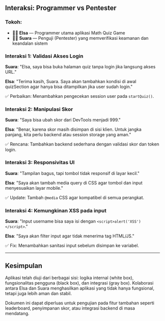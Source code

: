 ## Interaksi: Programmer vs Pentester

### Tokoh:
- 👩‍💻 **Elsa** — Programmer utama aplikasi Math Quiz Game
- 🕵️‍♂️ **Suara** — Penguji (Pentester) yang memverifikasi keamanan dan keandalan sistem

### Interaksi 1: Validasi Akses Login
**Suara**: "Elsa, saya bisa buka halaman quiz tanpa login jika langsung akses URL."

**Elsa**: "Terima kasih, Suara. Saya akan tambahkan kondisi di awal quizSection agar hanya bisa ditampilkan jika user sudah login."

✅ Perbaikan: Menambahkan pengecekan session user pada `startQuiz()`.

### Interaksi 2: Manipulasi Skor
**Suara**: "Saya bisa ubah skor dari DevTools menjadi 999."

**Elsa**: "Benar, karena skor masih disimpan di sisi klien. Untuk jangka panjang, kita perlu backend atau session storage yang aman."

✅ Rencana: Tambahkan backend sederhana dengan validasi skor dan token login.

### Interaksi 3: Responsivitas UI
**Suara**: "Tampilan bagus, tapi tombol tidak responsif di layar kecil."

**Elsa**: "Saya akan tambah media query di CSS agar tombol dan input menyesuaikan layar mobile."

✅ Update: Tambah `@media` CSS agar kompatibel di semua perangkat.

### Interaksi 4: Kemungkinan XSS pada input
**Suara**: "Input username bisa saya isi dengan `<script>alert('XSS')</script>`."

**Elsa**: "Saya akan filter input agar tidak menerima tag HTML/JS."

✅ Fix: Menambahkan sanitasi input sebelum disimpan ke variabel.

---

## Kesimpulan
Aplikasi telah diuji dari berbagai sisi: logika internal (white box), fungsionalitas pengguna (black box), dan integrasi (gray box). Kolaborasi antara Elsa dan Suara menghasilkan aplikasi yang tidak hanya fungsional, tetapi juga lebih aman dan stabil.

Dokumen ini dapat diperluas untuk pengujian pada fitur tambahan seperti leaderboard, penyimpanan skor, atau integrasi backend di masa mendatang.
